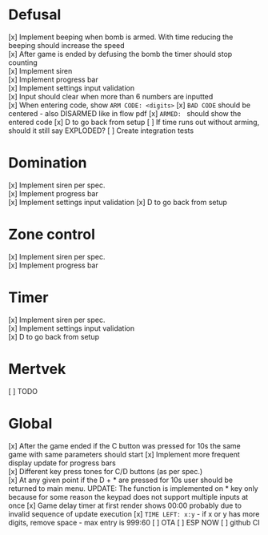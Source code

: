 # Defusal  
  
[x] Implement beeping when bomb is armed. With time reducing the beeping should increase the speed  
[x] After game is ended by defusing the bomb the timer should stop counting  
[x] Implement siren  
[x] Implement progress bar  
[x] Implement settings input validation  
[x] Input should clear when more than 6 numbers are inputted  
[x] When entering code, show `ARM CODE: <digits>`
[x] `BAD CODE` should be centered - also DISARMED like in flow pdf
[x] `ARMED: ` should show the entered code
[x] D to go back from setup
[ ] If time runs out without arming, should it still say EXPLODED?
[ ] Create integration tests

# Domination  
  
[x] Implement siren per spec.  
[x] Implement progress bar  
[x] Implement settings input validation
[x] D to go back from setup

# Zone control  
  
[x] Implement siren per spec.  
[x] Implement progress bar  

# Timer  
  
[x] Implement siren per spec.  
[x] Implement settings input validation  
[x] D to go back from setup

# Mertvek

[ ] TODO
  
# Global  

[x] After the game ended if the C button was pressed for 10s the same game with same parameters should start 
[x] Implement more frequent display update for progress bars  
[x] Different key press tones for C/D buttons (as per spec.)  
[x] At any given point if the D + * are pressed for 10s user should be returned to main menu. UPDATE: The function is implemented on * key only because for some reason the keypad does not support multiple inputs at once
[x] Game delay timer at first render shows 00:00 probably due to invalid sequence of update execution
[x] `TIME LEFT: x:y` - if x or y has more digits, remove space - max entry is 999:60
[ ] OTA
[ ] ESP NOW
[ ] github CI

